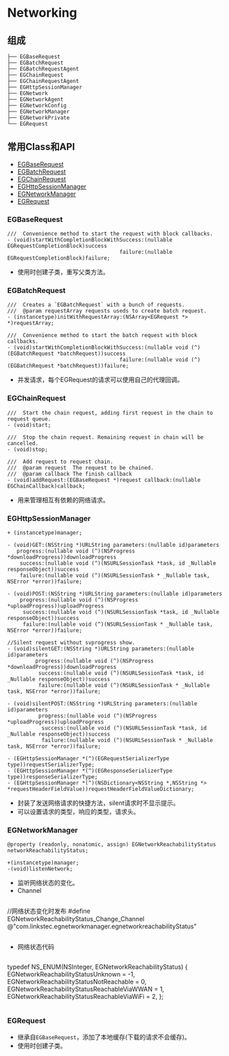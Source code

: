 # Networking

## 组成
```
├── EGBaseRequest
├── EGBatchRequest
├── EGBatchRequestAgent
├── EGChainRequest
├── EGChainRequestAgent
├── EGHttpSessionManager
├── EGNetwork
├── EGNetworkAgent
├── EGNetworkConfig
├── EGNetworkManager
├── EGNetworkPrivate
└── EGRequest
```

## 常用Class和API
- [EGBaseRequest](#baser)		
- [EGBatchRequest](#batchr)		
- [EGChainRequest](#chainr)		
- [EGHttpSessionManager](#session)		
- [EGNetworkManager](#netm)		
- [EGRequest](#egr)

### EGBaseRequest<span id="baser"></span>
```
///  Convenience method to start the request with block callbacks.
- (void)startWithCompletionBlockWithSuccess:(nullable EGRequestCompletionBlock)success
                                    failure:(nullable EGRequestCompletionBlock)failure;
```
- 使用时创建子类，重写父类方法。

### EGBatchRequest<span id="batchr"></span>
```
///  Creates a `EGBatchRequest` with a bunch of requests.
///  @param requestArray requests useds to create batch request.
- (instancetype)initWithRequestArray:(NSArray<EGRequest *> *)requestArray;

///  Convenience method to start the batch request with block callbacks.
- (void)startWithCompletionBlockWithSuccess:(nullable void (^)(EGBatchRequest *batchRequest))success
                                    failure:(nullable void (^)(EGBatchRequest *batchRequest))failure;
```		
- 并发请求，每个EGRequest的请求可以使用自己的代理回调。

### EGChainRequest<span id="chainr"></span>
```
///  Start the chain request, adding first request in the chain to request queue.
- (void)start;

///  Stop the chain request. Remaining request in chain will be cancelled.
- (void)stop;

///  Add request to request chain.
///  @param request  The request to be chained.
///  @param callback The finish callback
- (void)addRequest:(EGBaseRequest *)request callback:(nullable EGChainCallback)callback;
```
- 用来管理相互有依赖的网络请求。
		
### EGHttpSessionManager<span id="session"></span>
```
+ (instancetype)manager;

- (void)GET:(NSString *)URLString parameters:(nullable id)parameters
   progress:(nullable void (^)(NSProgress *downloadProgress))downloadProgress
    success:(nullable void (^)(NSURLSessionTask *task, id _Nullable responseObject))success
    failure:(nullable void (^)(NSURLSessionTask * _Nullable task, NSError *error))failure;

- (void)POST:(NSString *)URLString parameters:(nullable id)parameters
    progress:(nullable void (^)(NSProgress *uploadProgress))uploadProgress
     success:(nullable void (^)(NSURLSessionTask *task, id _Nullable responseObject))success
     failure:(nullable void (^)(NSURLSessionTask * _Nullable task, NSError *error))failure;

//Silent request without svprogress show.
- (void)silentGET:(NSString *)URLString parameters:(nullable id)parameters
         progress:(nullable void (^)(NSProgress *downloadProgress))downloadProgress
          success:(nullable void (^)(NSURLSessionTask *task, id _Nullable responseObject))success
          failure:(nullable void (^)(NSURLSessionTask * _Nullable task, NSError *error))failure;

- (void)silentPOST:(NSString *)URLString parameters:(nullable id)parameters
          progress:(nullable void (^)(NSProgress *uploadProgress))uploadProgress
           success:(nullable void (^)(NSURLSessionTask *task, id _Nullable responseObject))success
           failure:(nullable void (^)(NSURLSessionTask * _Nullable task, NSError *error))failure;

- (EGHttpSessionManager *(^)(EGRequestSerializerType type))requestSerializerType;
- (EGHttpSessionManager *(^)(EGResponseSerializerType type))responseSerializerType;
- (EGHttpSessionManager *(^)(NSDictionary<NSString *,NSString *> *requestHeaderFieldValue))requestHeaderFieldValueDictionary;
```
- 封装了发送网络请求的快捷方法，silent请求时不显示提示。
- 可以设置请求的类型，响应的类型，请求头。
		
### EGNetworkManager<span id="netm"></span>
```
@property (readonly, nonatomic, assign) EGNetworkReachabilityStatus networkReachabilityStatus;

+(instancetype)manager;
-(void)listenNetwork;
```
- 监听网络状态的变化。
- Channel

>```
//网络状态变化时发布
#define EGNetworkReachabilityStatus_Change_Channel @"com.linkstec.egnetworkmanager.egnetworkreachabilityStatus"
>```

- 网络状态代码

>```
typedef NS_ENUM(NSInteger, EGNetworkReachabilityStatus) {
    EGNetworkReachabilityStatusUnknown          = -1,
    EGNetworkReachabilityStatusNotReachable     = 0,
    EGNetworkReachabilityStatusReachableViaWWAN = 1,
    EGNetworkReachabilityStatusReachableViaWiFi = 2,
};
>```
		
### EGRequest<span id="egr"></span>

- 继承自`EGBaseRequest`，添加了本地缓存(下载的请求不会缓存)。
- 使用时创建子类。